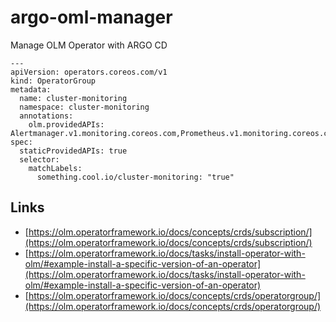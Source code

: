 # argo-oml-manager
Manage OLM Operator with ARGO CD





```
---
apiVersion: operators.coreos.com/v1
kind: OperatorGroup
metadata:
  name: cluster-monitoring
  namespace: cluster-monitoring
  annotations:
    olm.providedAPIs: Alertmanager.v1.monitoring.coreos.com,Prometheus.v1.monitoring.coreos.com,PrometheusRule.v1.monitoring.coreos.com,ServiceMonitor.v1.monitoring.coreos.com
spec:
  staticProvidedAPIs: true
  selector:
    matchLabels:
      something.cool.io/cluster-monitoring: "true"
```      



## Links

  * [https://olm.operatorframework.io/docs/concepts/crds/subscription/](https://olm.operatorframework.io/docs/concepts/crds/subscription/)
  * [https://olm.operatorframework.io/docs/tasks/install-operator-with-olm/#example-install-a-specific-version-of-an-operator](https://olm.operatorframework.io/docs/tasks/install-operator-with-olm/#example-install-a-specific-version-of-an-operator)
  * [https://olm.operatorframework.io/docs/concepts/crds/operatorgroup/](https://olm.operatorframework.io/docs/concepts/crds/operatorgroup/)